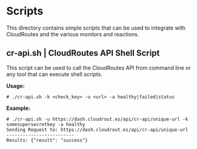 Scripts
============

This directory contains simple scripts that can be used to integrate with CloudRoutes and the various monitors and reactions.

## cr-api.sh | CloudRoutes API Shell Script

This script can be used to call the CloudRoutes API from command line or any tool that can execute shell scripts.

**Usage:**

    # ./cr-api.sh -k <check_key> -u <url> -a healthy|failed|status

**Example:**

    # ./cr-api.sh -u https://dash.cloudrout.es/api/cr-api/unique-url -k somesupersecretkey -a healthy
    Sending Request to: https://dash.cloudrout.es/api/cr-api/unique-url
    -------------------------
    Results: {"result": "success"}
